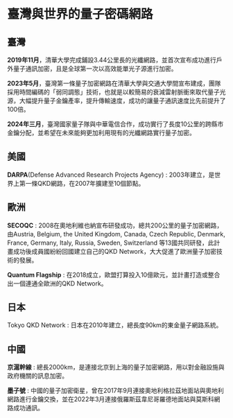 # 臺灣與世界的量子密碼網路
## 臺灣
**2019年11月**，清華大學完成鋪設3.44公里長的光纖網路，並首次宣布成功進行戶外量子通訊加密，且是全球第一次以高效能單光子源進行加密。

**2023年5月**，臺灣第一條量子加密網路在清華大學與交通大學間宣布建成，團隊採用時間編碼的「弱同調態」技術，也就是以較簡易的衰減雷射脈衝來取代量子光源，大幅提升量子金鑰產率，提升傳輸速度，成功的讓量子通訊速度比先前提升了100倍。

**2024年三月**，臺灣國家量子隊與中華電信合作，成功實行了長度10公里的跨縣市金鑰分配，並希望在未來能夠更加利用現有的光纖網路實行量子加密。

## 美國
**DARPA**(Defense Advanced Research Projects Agency) : 2003年建立，是世界上第一條QKD網路，在2007年擴建至10個節點。

## 歐洲
**SECOQC** : 2008在奧地利維也納宣布研發成功，總共200公里的量子加密網路，由Austria, Belgium, the United Kingdom, Canada, Czech Republic, Denmark, France, Germany, Italy, Russia, Sweden, Switzerland 等13國共同研發，此計畫成功後成員國紛紛回國建立自己的QKD Network，大大促進了歐洲量子加密技術的發展。

**Quantum Flagship** : 在2018成立，歐盟打算投入10億歐元，並計畫打造或整合出一個連通全歐洲的QKD Network。

## 日本
Tokyo QKD Network : 日本在2010年建立，總長度90km的東金量子網路系統。

## 中國
**京滬幹線** : 總長2000km，是連接北京到上海的量子加密網路，用以對金融設施與政府機關的訊息加密。

**墨子號** : 中國的量子加密衛星，曾在2017年9月連接奧地利格拉茲地面站與奧地利網路進行金鑰交換，並在2022年3月連接俄羅斯茲韋尼哥羅德地面站與莫斯科網路成功通訊。




